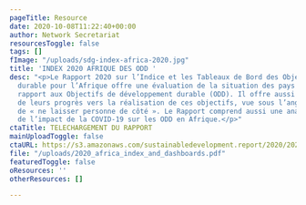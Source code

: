 ```yaml
---
pageTitle: Resource
date: 2020-10-08T11:22:40+00:00
author: Network Secretariat
resourcesToggle: false
tags: []
fImage: "/uploads/sdg-index-africa-2020.jpg"
title: 'INDEX 2020 AFRIQUE DES ODD '
desc: "<p>Le Rapport 2020 sur l’Indice et les Tableaux de Bord des Objectifs de développement
  durable pour l’Afrique offre une évaluation de la situation des pays africains par
  rapport aux Objectifs de développement durable (ODD). Il offre aussi une évaluation
  de leurs progrès vers la réalisation de ces objectifs, vue sous l’angle du principe
  de « ne laisser personne de côté ». Le Rapport comprend aussi une analyse préliminaire
  de l’impact de la COVID-19 sur les ODD en Afrique.</p>"
ctaTitle: TELECHARGEMENT DU RAPPORT
mainUploadToggle: false
ctaURL: https://s3.amazonaws.com/sustainabledevelopment.report/2020/2020_africa_index_and_dashboards.pdf
file: "/uploads/2020_africa_index_and_dashboards.pdf"
featuredToggle: false
oResources: ''
otherResources: []

---
```

